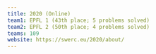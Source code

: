 ```yaml
---
title: 2020 (Online)
team1: EPFL 1 (43th place; 5 problems solved)
team2: EPFL 2 (50th place; 4 problems solved)
teams: 109
website: https://swerc.eu/2020/about/
---
```

